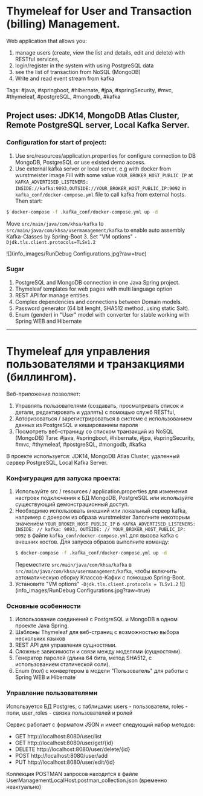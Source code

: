 
# Thymeleaf for User and Transaction (billing) Management.

Web application that allows you:
 1. manage users (create, view the list and details, edit and delete) with RESTful services,
 2. login/register in the system with using PostgreSQL data
 3. see the list of transaction from NoSQL (MongoDB)
 4. Write and read event stream from kafka

Tags: #java, #springboot, #hibernate, #jpa, #springSecurity, #mvc, #thymeleaf, #postgreSQL, #mongodb, #kafka

Project uses: JDK14, MongoDB Atlas Cluster, Remote PostgreSQL server, Local Kafka Server.
---

### Configuration for start of project:

1. Use src/resources/application.properties for configure connection to DB MongoDB, PostgreSQL or use existed demo access.
2. Use external kafka server or local server, e.g with docker from wurstmeister image 
Fill with some value `YOUR_BROKER_HOST_PUBLIC_IP` at `KAFKA_ADVERTISED_LISTENERS: INSIDE://kafka:9093,OUTSIDE://YOUR_BROKER_HOST_PUBLIC_IP:9092` 
in ``kafka_conf/docker-compose.yml`` file to call kafka from external hosts. Then start:
```sh
$ docker-compose -f .kafka_conf/docker-compose.yml up -d
```
Move `src/main/java/com/khsa/kafka` to `src/main/java/com/khsa/usermanagement/kafka` to enable auto assembly Kafka-Classes by Spring-Boot
3. Set "VM options"  `-Djdk.tls.client.protocols=TLSv1.2`

![](info_images/RunDebug Configurations.jpg?raw=true)

### Sugar 

1. PostgreSQL and MongoDB connection in one Java Spring project.
2. Thymeleaf templates for web pages with multi language option
3. REST API for manage entities.
4. Complex dependencies and connections between Domain models.
5. Password generator (64 bit lenght, SHA512 method, using static Salt).
6. Enum (gender) in "User" model with converter for stable working with Spring WEB and Hibernate

---
# Thymeleaf для управления пользователями и транзакциями (биллингом).

Веб-приложение позволяет:
 1. Управлять пользователями (создавать, просматривать список и детали, редактировать и удалять) с помощью служб RESTful,
 2. Авторизоваться / зарегистрироваться в системе с использованием данных из PostgreSQL и кешированием пароля
 3. Посмотреть веб-страницу со списком транзакций из NoSQL (MongoDB)
Тэги: #java, #springboot, #hibernate, #jpa, #springSecurity, #mvc, #thymeleaf, #postgreSQL, #mongodb, #kafka

В проекте используется: JDK14, MongoDB Atlas Cluster, удаленный сервер PostgreSQL, Local Kafka Server.


### Конфигурация для запуска проекта:

1. Используйте src / resources / application.properties для изменения настроек подключения к БД MongoDB, PostgreSQL или используйте существующий демонстрационный доступ.
2. Необходимо использовать внешний или локальный сервер kafka, например с докером из образа wurstmeister
   Заполните некоторым значением `YOUR_BROKER_HOST_PUBLIC_IP` в` KAFKA_ADVERTISED_LISTENERS: INSIDE: // kafka: 9093, OUTSIDE: // YOUR_BROKER_HOST_PUBLIC_IP: 9092`
   в файле ``kafka_conf/docker-compose.yml`` для вызова kafka с внешних хостов. Для запуска образов выполните команду:
   ```sh
   $ docker-compose -f .kafka_conf/docker-compose.yml up -d
   ```
   Переместите `src/main/java/com/khsa/kafka` в `src/main/java/com/khsa/usermanagement/kafka`, чтобы включить автоматическую сборку Классов-Кафки с помощью Spring-Boot.
3. Установите "VM options" `-Djdk.tls.client.protocols = TLSv1.2`
![](info_images/RunDebug Configurations.jpg?raw=true)

### Основные особенности

1. Использование соединений с PostgreSQL и MongoDB в одном проекте Java Spring.
2. Шаблоны Thymeleaf для веб-страниц с возможностью выбора нескольких языков
3. REST API для управления сущностями.
4. Сложные зависимости и связи между моделями (сущностями).
5. Генератор паролей (длина 64 бита, метод SHA512, с использованием статической соли).
6. Enum (пол) с конвертером в модели "Пользователь" для работы с Spring WEB и Hibernate

### Управление пользователями
Используется БД Postgres, с таблицами:
users - пользователи, 
roles - поли, 
user_roles - связка пользователей и ролей

Сервис работает с форматом JSON и имеет следующий набор методов:
 - GET http://localhost:8080/user/list
 - GET http://localhost:8080/user/get/{id}
 - DELETE http://localhost:8080/user/delete/{id}
 - POST http://localhost:8080/user/add
 - PUT http://localhost:8080/user/edit/{id}
 
 Коллекция POSTMAN запросов находится в файле UserManagementLocalHost.postman_collection.json (временно неактуально)
